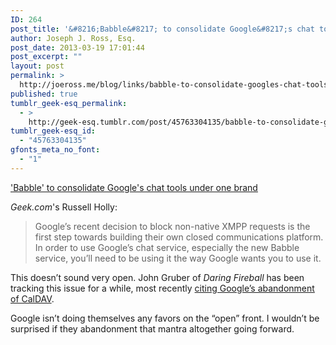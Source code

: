 ```yaml
---
ID: 264
post_title: '&#8216;Babble&#8217; to consolidate Google&#8217;s chat tools under one brand'
author: Joseph J. Ross, Esq.
post_date: 2013-03-19 17:01:44
post_excerpt: ""
layout: post
permalink: >
  http://joeross.me/blog/links/babble-to-consolidate-googles-chat-tools-under/
published: true
tumblr_geek-esq_permalink:
  - >
    http://geek-esq.tumblr.com/post/45763304135/babble-to-consolidate-googles-chat-tools-under
tumblr_geek-esq_id:
  - "45763304135"
gfonts_meta_no_font:
  - "1"
---
```

<a href='http://www.geek.com/articles/mobile/google-expected-to-unify-chat-under-the-name-babble-20130318/'>'Babble' to consolidate Google's chat tools under one brand</a><div class="link_description"><p><em>Geek.com</em>'s Russell Holly:</p>

<blockquote>
  <p>Google’s recent decision to block non-native XMPP requests is the first step towards building their own closed communications platform. In order to use Google’s chat service, especially the new Babble service, you’ll need to be using it the way Google wants you to use it.</p>
</blockquote>

<p>This doesn&#8217;t sound very open. John Gruber of <em>Daring Fireball</em> has been tracking this issue for a while, most recently <a href="http://daringfireball.net/linked/2013/03/15/google-shutting-down" target="_blank">citing Google&#8217;s abandonment of CalDAV</a>.</p>

<p>Google isn&#8217;t doing themselves any favors on the &#8220;open&#8221; front. I wouldn&#8217;t be surprised if they abandonment that mantra altogether going forward.</p></div>
